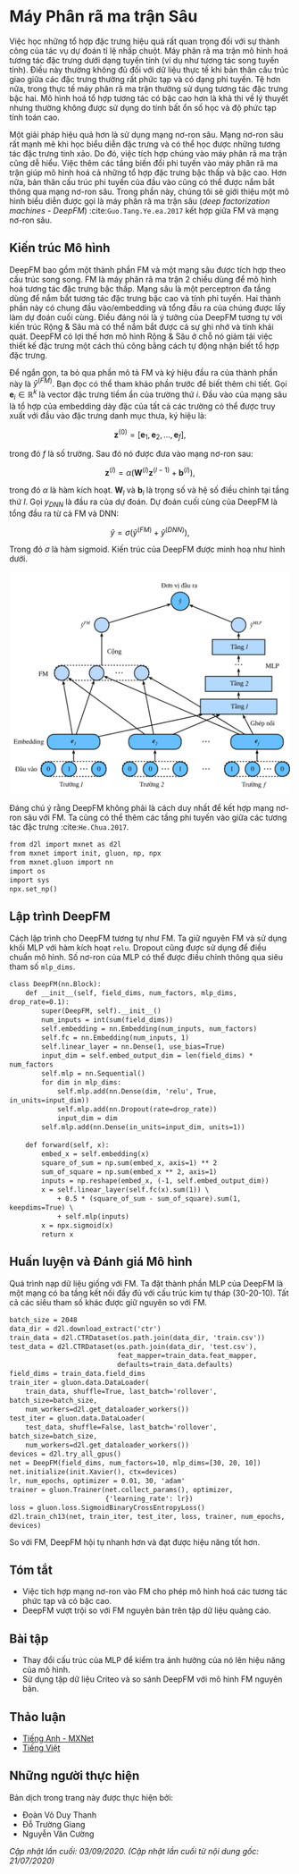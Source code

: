 <!-- ===================== Bắt đầu dịch Phần 1 ==================== -->

<!--
# Deep Factorization Machines
-->

# Máy Phân rã ma trận Sâu


<!--
Learning effective feature combinations is critical to the success of click-through rate prediction task.
Factorization machines model feature interactions in a linear paradigm (e.g., bilinear interactions).
This is often insufficient for real-world data where inherent feature crossing structures are usually very complex and nonlinear.
What's worse, second-order feature interactions are generally used in factorization machines in practice.
Modeling higher degrees of feature combinations with factorization machines is possible theoretically 
but it is usually not adopted due to numerical instability and high computational complexity.
-->

Việc học những tổ hợp đặc trưng hiệu quả rất quan trọng đối với sự thành công của tác vụ dự đoán tỉ lệ nhấp chuột.
Máy phân rã ma trận mô hình hoá tương tác đặc trưng dưới dạng tuyến tính (ví dụ như tương tác song tuyến tính).
Điều này thường không đủ đối với dữ liệu thực tế khi bản thân cấu trúc giao giữa các đặc trưng thường rất phức tạp và có dạng phi tuyến.
Tệ hơn nữa, trong thực tế máy phân rã ma trận thường sử dụng tương tác đặc trưng bậc hai.
Mô hình hoá tổ hợp tương tác có bậc cao hơn là khả thi về lý thuyết
nhưng thường không được sử dụng do tính bất ổn số học và độ phức tạp tính toán cao.


<!--
One effective solution is using deep neural networks.
Deep neural networks are powerful in feature representation learning and have the potential to learn sophisticated feature interactions.
As such, it is natural to integrate deep neural networks to factorization machines.
Adding nonlinear transformation layers to factorization machines gives it the capability to model both low-order feature combinations and high-order feature combinations.
Moreover, non-linear inherent structures from inputs can also be captured with deep neural networks.
In this section, we will introduce a representative model named deep factorization machines (DeepFM) :cite:`Guo.Tang.Ye.ea.2017` which combine FM and deep neural networks. 
-->

Một giải pháp hiệu quả hơn là sử dụng mạng nơ-ron sâu.
Mạng nơ-ron sâu rất mạnh mẽ khi học biểu diễn đặc trưng và có thể học được những tương tác đặc trưng tinh xảo.
Do đó, việc tích hợp chúng vào máy phân rã ma trận cũng dễ hiểu.
Việc thêm các tầng biến đổi phi tuyến vào máy phân rã ma trận giúp mô hình hoá cả những tổ hợp đặc trưng bậc thấp và bậc cao.
Hơn nữa, bản thân cấu trúc phi tuyến của đầu vào cũng có thể được nắm bắt thông qua mạng nơ-ron sâu.
Trong phần này, chúng tôi sẽ giới thiệu một mô hình biểu diễn được gọi là máy phân rã ma trận sâu (*deep factorization machines - DeepFM*) :cite:`Guo.Tang.Ye.ea.2017` kết hợp giữa FM và mạng nơ-ron sâu.


<!--
## Model Architectures 
-->

## Kiến trúc Mô hình


<!--
DeepFM consists of an FM component and a deep component which are integrated in a parallel structure.
The FM component is the same as the 2-way factorization machines which is used to model the low-order feature interactions.
The deep component is a multi-layered perceptron that is used to capture high-order feature interactions and nonlinearities.
These two components share the same inputs/embeddings and their outputs are summed up as the final prediction.
It is worth pointing out that the spirit of DeepFM resembles that of the Wide \& Deep architecture which can capture both memorization and generalization.
The advantages of DeepFM over the Wide \& Deep model is that it reduces the effort of hand-crafted feature engineering by identifying feature combinations automatically. 
-->

DeepFM bao gồm một thành phần FM và một mạng sâu được tích hợp theo cấu trúc song song.
FM là máy phân rã ma trận 2 chiều dùng để mô hình hoá tương tác đặc trưng bậc thấp.
Mạng sâu là một perceptron đa tầng dùng để nắm bắt tương tác đặc trưng bậc cao và tính phi tuyến.
Hai thành phần này có chung đầu vào/embedding và tổng đầu ra của chúng được lấy làm dự đoán cuối cùng.
Điều đáng nói là ý tưởng của DeepFM tương tự với kiến trúc Rộng \& Sâu mà có thể nắm bắt được cả sự ghi nhớ và tính khái quát.
DeepFM có lợi thế hơn mô hình Rộng \& Sâu ở chỗ nó giảm tải việc thiết kế đặc trưng một cách thủ công bằng cách tự động nhận biết tổ hợp đặc trưng.


<!--
We omit the description of the FM component for brevity and denote the output as $\hat{y}^{(FM)}$.
Readers are referred to the last section for more details.
Let $\mathbf{e}_i \in \mathbb{R}^{k}$ denote the latent feature vector of the $i^\mathrm{th}$ field.
The input of the deep component is the concatenation of the dense embeddings of all fields 
that are looked up with the sparse categorical feature input, denoted as:
-->

Để ngắn gọn, ta bỏ qua phần mô tả FM và ký hiệu đầu ra của thành phần này là $\hat{y}^{(FM)}$.
Bạn đọc có thể tham khảo phần trước để biết thêm chi tiết.
Gọi $\mathbf{e}_i \in \mathbb{R}^{k}$ là vector đặc trưng tiềm ẩn của trường thứ $i$.
Đầu vào của  mạng sâu là tổ hợp của embedding dày đặc của tất cả các trường
có thể được truy xuất với đầu vào đặc trưng danh mục thưa, ký hiệu là:


$$
\mathbf{z}^{(0)}  = [\mathbf{e}_1, \mathbf{e}_2, ..., \mathbf{e}_f],
$$


<!--
where $f$ is the number of fields.  It is then fed into the following neural network:
-->

trong đó $f$ là số trường. Sau đó nó được đưa vào mạng nơ-ron sau:


$$
\mathbf{z}^{(l)}  = \alpha(\mathbf{W}^{(l)}\mathbf{z}^{(l-1)} + \mathbf{b}^{(l)}),
$$


<!-- ===================== Kết thúc dịch Phần 1 ===================== -->

<!-- ===================== Bắt đầu dịch Phần 2 ===================== -->


<!--
where $\alpha$ is the activation function.
$\mathbf{W}_{l}$ and $\mathbf{b}_{l}$ are the weight and bias at the $l^\mathrm{th}$ layer.
Let $y_{DNN}$ denote the output of the prediction.
The ultimate prediction of DeepFM is the summation of the outputs from both FM and DNN. So we have: 
-->

trong đó $\alpha$ là hàm kích hoạt.
$\mathbf{W}_{l}$ và $\mathbf{b}_{l}$ là trọng số và hệ số điều chỉnh tại tầng thứ $l$.
Gọi $y_{DNN}$ là đầu ra của dự đoán.
Dự đoán cuối cùng của DeepFM là tổng đầu ra từ cả FM và DNN:


$$
\hat{y} = \sigma(\hat{y}^{(FM)} + \hat{y}^{(DNN)}),
$$


<!--
where $\sigma$ is the sigmoid function.
The architecture of DeepFM is illustrated below.
-->

Trong đó $\sigma$ là hàm sigmoid.
Kiến trúc của DeepFM được minh hoạ như hình dưới.


<!--
![Illustration of the DeepFM model](../img/rec-deepfm.svg)
-->

![Minh hoạ mô hình DeepFM](../img/rec-deepfm.svg)


<!--
It is worth noting that DeepFM is not the only way to combine deep neural networks with FM.
We can also add nonlinear layers over the feature interactions :cite:`He.Chua.2017`.
-->

Đáng chú ý rằng DeepFM không phải là cách duy nhất để kết hợp mạng nơ-ron sâu với FM.
Ta cũng có thể thêm các tầng phi tuyến vào giữa các tương tác đặc trưng :cite:`He.Chua.2017`.


```{.python .input  n=2}
from d2l import mxnet as d2l
from mxnet import init, gluon, np, npx
from mxnet.gluon import nn
import os
import sys
npx.set_np()
```


<!--
## Implemenation of DeepFM
-->

## Lập trình DeepFM


<!--
The implementation of DeepFM is similar to that of FM.
We keep the FM part unchanged and use an MLP block with `relu` as the activation function.
Dropout is also used to regularize the model.
The number of neurons of the MLP can be adjusted with the `mlp_dims` hyperparameter.
-->

Cách lập trình cho DeepFM tương tự như FM.
Ta giữ nguyên FM và sử dụng khối MLP với hàm kích hoạt `relu`.
Dropout cũng được sử dụng để điều chuẩn mô hình.
Số nơ-ron của MLP có thể được điều chỉnh thông qua siêu tham số `mlp_dims`.


```{.python .input  n=2}
class DeepFM(nn.Block):
    def __init__(self, field_dims, num_factors, mlp_dims, drop_rate=0.1):
        super(DeepFM, self).__init__()
        num_inputs = int(sum(field_dims))
        self.embedding = nn.Embedding(num_inputs, num_factors)
        self.fc = nn.Embedding(num_inputs, 1)
        self.linear_layer = nn.Dense(1, use_bias=True)
        input_dim = self.embed_output_dim = len(field_dims) * num_factors
        self.mlp = nn.Sequential()
        for dim in mlp_dims:
            self.mlp.add(nn.Dense(dim, 'relu', True, in_units=input_dim))
            self.mlp.add(nn.Dropout(rate=drop_rate))
            input_dim = dim
        self.mlp.add(nn.Dense(in_units=input_dim, units=1))
        
    def forward(self, x):
        embed_x = self.embedding(x)
        square_of_sum = np.sum(embed_x, axis=1) ** 2
        sum_of_square = np.sum(embed_x ** 2, axis=1)
        inputs = np.reshape(embed_x, (-1, self.embed_output_dim))
        x = self.linear_layer(self.fc(x).sum(1)) \
            + 0.5 * (square_of_sum - sum_of_square).sum(1, keepdims=True) \
            + self.mlp(inputs)
        x = npx.sigmoid(x)
        return x
```


<!--
## Training and Evaluating the Model
-->

## Huấn luyện và Đánh giá Mô hình


<!--
The data loading process is the same as that of FM.
We set the MLP component of DeepFM to a three-layered dense network with the a pyramid structure (30-20-10).
All other hyperparameters remain the same as FM.
-->

Quá trình nạp dữ liệu giống với FM.
Ta đặt thành phần MLP của DeepFM là một mạng có ba tầng kết nối đầy đủ với cấu trúc kim tự tháp (30-20-10).
Tất cả các siêu tham số khác được giữ nguyên so với FM.


```{.python .input  n=4}
batch_size = 2048
data_dir = d2l.download_extract('ctr')
train_data = d2l.CTRDataset(os.path.join(data_dir, 'train.csv'))
test_data = d2l.CTRDataset(os.path.join(data_dir, 'test.csv'),
                           feat_mapper=train_data.feat_mapper,
                           defaults=train_data.defaults)
field_dims = train_data.field_dims
train_iter = gluon.data.DataLoader(
    train_data, shuffle=True, last_batch='rollover', batch_size=batch_size,
    num_workers=d2l.get_dataloader_workers())
test_iter = gluon.data.DataLoader(
    test_data, shuffle=False, last_batch='rollover', batch_size=batch_size,
    num_workers=d2l.get_dataloader_workers())
devices = d2l.try_all_gpus()
net = DeepFM(field_dims, num_factors=10, mlp_dims=[30, 20, 10])
net.initialize(init.Xavier(), ctx=devices)
lr, num_epochs, optimizer = 0.01, 30, 'adam'
trainer = gluon.Trainer(net.collect_params(), optimizer,
                        {'learning_rate': lr})
loss = gluon.loss.SigmoidBinaryCrossEntropyLoss()
d2l.train_ch13(net, train_iter, test_iter, loss, trainer, num_epochs, devices)
```


<!--
Compared with FM, DeepFM converges faster and achieves better performance.
-->

So với FM, DeepFM hội tụ nhanh hơn và đạt được hiệu năng tốt hơn.


## Tóm tắt

<!--
* Integrating neural networks to FM enables it to model complex and high-order interactions. 
* DeepFM outperforms the original FM on the advertising dataset.
-->

* Việc tích hợp mạng nơ-ron vào FM cho phép mô hình hoá các tương tác phức tạp và có bậc cao.
* DeepFM vượt trội so với FM nguyên bản trên tập dữ liệu quảng cáo.


## Bài tập

<!--
* Vary the structure of the MLP to check its impact on model performance.
* Change the dataset to Criteo and compare it with the original FM model.
-->

* Thay đổi cấu trúc của MLP để kiểm tra ảnh hưởng của nó lên hiệu năng của mô hình.
* Sử dụng tập dữ liệu Criteo và so sánh DeepFM với mô hình FM nguyên bản.


<!-- ===================== Kết thúc dịch Phần 2 ===================== -->


## Thảo luận
* [Tiếng Anh - MXNet](https://discuss.d2l.ai/t/407)
* [Tiếng Việt](https://forum.machinelearningcoban.com/c/d2l)


## Những người thực hiện
Bản dịch trong trang này được thực hiện bởi:
<!--
Tác giả của mỗi Pull Request điền tên mình và tên những người review mà bạn thấy
hữu ích vào từng phần tương ứng. Mỗi dòng một tên, bắt đầu bằng dấu `*`.

Tên đầy đủ của các reviewer có thể được tìm thấy tại https://github.com/aivivn/d2l-vn/blob/master/docs/contributors_info.md
-->

* Đoàn Võ Duy Thanh
* Đỗ Trường Giang
* Nguyễn Văn Cường

*Cập nhật lần cuối: 03/09/2020. (Cập nhật lần cuối từ nội dung gốc: 21/07/2020)*
